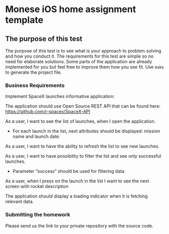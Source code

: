 Monese iOS home assignment template
==========

## The purpose of this test

The purpose of this test is to see what is your approach to problem solving and how you conduct it.
The requirements for this test are simple so no need for elaborate solutions.
Some parts of the application are already implemented for you but feel free to improve them how you see fit.
Use `make` to generate the project file.

### Business Requirements

Implement SpaceX launches informative application:

The application should use Open Source REST API that can be found here: https://github.com/r-spacex/SpaceX-API

As a user, I want to see the list of launches, when I open the application.
- For each launch in the list, next attributes should be displayed: mission name and launch date.

As a user, I want to have the ability to refresh the list to see new launches.

As a user, I want to have possibility to filter the list and see only successful launches.
- Parameter “success” should be used for filtering data

As a user, when I press on the launch in the list I want to see the next screen with rocket description

The application should display a loading indicator when it is fetching relevant data.

### Submitting the homework

Please send us the link to your private repository with the source code.